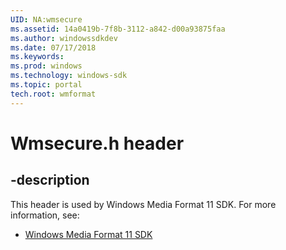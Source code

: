 ```yaml
---
UID: NA:wmsecure
ms.assetid: 14a0419b-7f8b-3112-a842-d00a93875faa
ms.author: windowssdkdev
ms.date: 07/17/2018
ms.keywords: 
ms.prod: windows
ms.technology: windows-sdk
ms.topic: portal
tech.root: wmformat
---
```


# Wmsecure.h header


## -description


This header is used by Windows Media Format 11 SDK. For more information, see:

- [Windows Media Format 11 SDK](../_wmformat)
